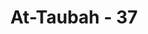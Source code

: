 ---
title: "At-Taubah - 37"
no: 37
arabic_no: ٣٧
ayah: اِنَّمَا النَّسِيْۤءُ زِيَادَةٌ فِى الْكُفْرِ يُضَلُّ بِهِ الَّذِيْنَ كَفَرُوْا يُحِلُّوْنَهٗ عَامًا وَّيُحَرِّمُوْنَهٗ عَامًا لِّيُوَاطِـُٔوْا عِدَّةَ مَا حَرَّمَ اللّٰهُ فَيُحِلُّوْا مَا حَرَّمَ اللّٰهُ ۗزُيِّنَ لَهُمْ سُوْۤءُ اَعْمَالِهِمْۗ وَاللّٰهُ لَا يَهْدِى الْقَوْمَ الْكٰفِرِيْنَ ࣖ
translation: "Sesungguhnya pengunduran (bulan haram) itu hanya menambah kekafiran. Orang-orang kafir disesatkan dengan (pengunduran) itu, mereka menghalalkannya suatu tahun dan mengharamkannya pada suatu tahun yang lain, agar mereka dapat menyesuaikan dengan bilangan yang diharamkan Allah, sekaligus mereka menghalalkan apa yang diharamkan Allah. (Setan) dijadikan terasa indah bagi mereka perbuatan-perbuatan buruk mereka. Dan Allah tidak memberi petunjuk kepada orang-orang yang kafir."
tafsir: "Ayat ini menerangkan bahwa pengunduran keharaman (kesucian) bulan kepada bulan berikutnya seperti pengunduran bulan Muharam ke bulan Safar dengan maksud agar pada bulan Muharam itu diperbolehkan berperang, adalah suatu kekafiran karena mengganggap dirinya sama dengan Tuhan dalam menetapkan hukum.\n\nTelah jelas dan diakui semenjak Nabi Ibrahim dan Nabi Ismail bahwa pada bulan-bulan haram itu tidak dibolehkan berperang. Tetapi karena orang-orang musyrikin itu tidak dapat menguasai dirinya untuk tidak berperang selama tiga bulan berturut-turut yaitu pada bulan Zulkaidah, Zulhijah dan Muharam, maka kesucian pada bulan itu digeser ke bulan lain sehinggga mereka mendapat kesempatan untuk berperang pada bulan Muharam.\n\nHal ini biasa mereka lakukan ketika mereka berada di Mina. Ketika para jamaah berkumpul di sana berdirilah seorang pemimpin dari Bani Kinanah dan berkata, \"Sayalah orang yang tak dapat ditolak keputusannya.\" Para jamaah menjawab, \"Benarlah apa yang engkau katakan itu dan tangguhkanlah untuk kami bulan Muharam ke bulan Safar.\" Lalu pemimpin itu menghalalkan bagi mereka bulan Muharam dan mengharamkan bulan Safar, dan menamakan bulan Muharam itu dengan nama lain yaitu Nasiah.\n\nDemikianlah watak orang musyrik, karena didorong oleh keinginan dan hawa nafsu, mereka berani menghalalkan apa yang diharamkan oleh Allah dan telah berani pula mengharamkan apa yang dihalalkan, karena mereka telah dipengaruhi nafsu setan, dan tentu saja orang yang berwatak itu tidak akan mendapat petunjuk dari Allah."
---